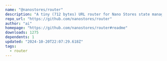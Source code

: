 ```yaml
---
name: "@nanostores/router"
description: "A tiny (712 bytes) URL router for Nano Stores state manager, designed for Svelte."
repo_url: "https://github.com/nanostores/router"
author: "ai"
homepage: "https://github.com/nanostores/router#readme"
downloads: 1275
dependents: 1
updated: "2024-10-20T22:07:29.618Z"
tags: 
  - router
---
```

